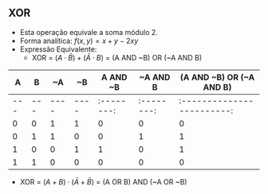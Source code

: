 ## XOR 

* Esta operação equivale a soma módulo 2.
* Forma analítica:  $f(x,y)=x+y-2xy$
* Expressão Equivalente:
  - XOR =  $(A\cdot\bar{B})+(\bar{A} \cdot B)$ = (A AND ~B) OR (~A AND B)
   
| A   | B   | ~A   | ~B   | A AND ~B   | ~A AND B   | (A AND ~B) OR (~A AND B)   |
|-----|-----|------|------|------------|------------|----------------------------|
| --- | --- | ---- | ---- | :--------: | :--------: | :------------------------: |
| 0   | 0   | 1    | 1    | 0          | 0          | 0                          |
| 0   | 1   | 1    | 0    | 0          | 1          | 1                          |
| 1   | 0   | 0    | 1    | 1          | 0          | 1                          |
| 1   | 1   | 0    | 0    | 0          | 0          | 0                          |
  
  - XOR =  $(A+B)\cdot(\bar{A}+\bar{B})$ = (A OR B) AND (~A OR ~B)
